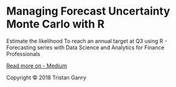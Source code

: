 # Managing Forecast Uncertainty Monte Carlo with R


Estimate the likelihood To reach an annual target at Q3 using R - Forecasting series with Data Science and Analytics for Finance Professionals

[Read more on - Medium](https://towardsdatascience.com/one-simple-way-for-cfos-to-manage-forecast-uncertainties-using-monte-carlo-and-r-148e9b75c87c)

Copyright © 2018 Tristan Ganry 
